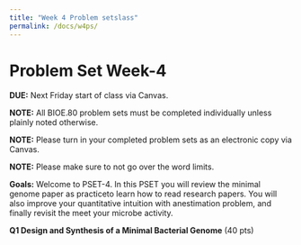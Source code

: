 ```yaml
---
title: "Week 4 Problem setslass"
permalink: /docs/w4ps/
---
```


# Problem Set Week-4

**DUE:** Next Friday start of class via Canvas.

**NOTE:** All BIOE.80 problem sets must be completed individually unless plainly noted otherwise.

**NOTE:** Please turn in your completed problem sets as an electronic copy via Canvas.

**NOTE:** Please make sure to not go over the word limits.

**Goals:** Welcome to PSET-4. 
In this PSET you will review the minimal genome paper as practiceto learn how to read research papers. 
You will also improve your quantitative intuition with anestimation problem, 
and finally revisit the meet your microbe activity.

**Q1 Design and Synthesis of a Minimal Bacterial Genome** (40 pts)
